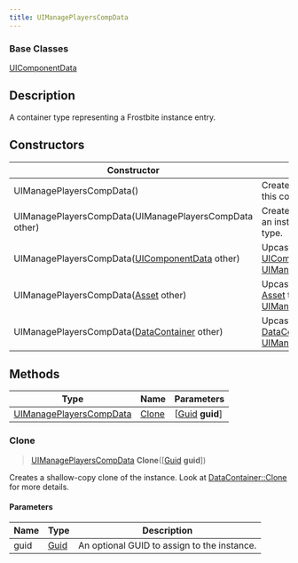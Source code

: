 ```yaml
---
title: UIManagePlayersCompData
---
```

### Base Classes

[UIComponentData](UIComponentData)

## Description

A container type representing a Frostbite instance entry.

## Constructors

| Constructor                                                                        | Description                                                                                                                           |
| ---------------------------------------------------------------------------------- | ------------------------------------------------------------------------------------------------------------------------------------- |
| UIManagePlayersCompData()                                                          | Create a new instance of this container type.                                                                                         |
| UIManagePlayersCompData(UIManagePlayersCompData other)                             | Create a reference copy of an instance of the same type.                                                                              |
| UIManagePlayersCompData([UIComponentData](UIComponentData) other)                  | Upcast an instance of type [UIComponentData](UIComponentData) to [UIManagePlayersCompData](UIManagePlayersCompData).                  |
| UIManagePlayersCompData([Asset](Asset) other)                                      | Upcast an instance of type [Asset](Asset) to [UIManagePlayersCompData](UIManagePlayersCompData).                                      |
| UIManagePlayersCompData([DataContainer](/vext/ref/shared/class/datacontainer) other) | Upcast an instance of type [DataContainer](/vext/ref/shared/class/datacontainer) to [UIManagePlayersCompData](UIManagePlayersCompData). |

## Methods

| Type                                               | Name            | Parameters                                     |
| -------------------------------------------------- | --------------- | ---------------------------------------------- |
| [UIManagePlayersCompData](UIManagePlayersCompData) | [Clone](#clone) | \[[Guid](/vext/ref/shared/class/guid) **guid**\] |

### Clone

> [UIManagePlayersCompData](UIManagePlayersCompData) **Clone**(\[[Guid](/vext/ref/shared/class/guid) **guid**\])

Creates a shallow-copy clone of the instance. Look at [DataContainer::Clone](/vext/ref/shared/class/datacontainer#clone) for more details.

#### Parameters

| Name | Type         | Description                                 |
| ---- | ------------ | ------------------------------------------- |
| guid | [Guid](Guid) | An optional GUID to assign to the instance. |
